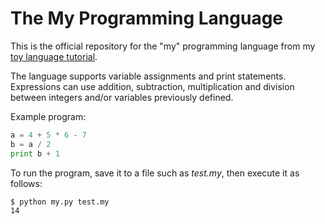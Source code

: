 # The My Programming Language

This is the official repository for the "my" programming language from my [toy language tutorial](https://blog.miguelgrinberg.com/post/building-a-toy-programming-language-in-python).

The language supports variable assignments and print statements. Expressions can use addition, subtraction, multiplication and division between integers and/or variables previously defined.

Example program:

```python
a = 4 + 5 * 6 - 7
b = a / 2
print b + 1
```

To run the program, save it to a file such as *test.my*, then execute it as follows:

```bash
$ python my.py test.my
14
```

